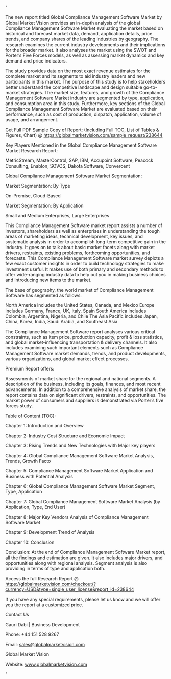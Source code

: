 "

The new report titled Global Compliance Management Software Market by Global Market Vision provides an in-depth analysis of the global Compliance Management Software Market evaluating the market based on historical and forecast market data, demand, application details, price trends, and company shares of the leading industries by geography. The research examines the current industry developments and their implications for the broader market. It also analyses the market using the SWOT and Porter’s Five Forces models, as well as assessing market dynamics and key demand and price indicators.

The study provides data on the most exact revenue estimates for the complete market and its segments to aid industry leaders and new participants in this market. The purpose of this study is to help stakeholders better understand the competitive landscape and design suitable go-to-market strategies. The market size, features, and growth of the Compliance Management Software Market industry are segmented by type, application, and consumption area in this study. Furthermore, key sections of the Global Compliance Management Software Market are evaluated based on their performance, such as cost of production, dispatch, application, volume of usage, and arrangement.

Get Full PDF Sample Copy of Report: (Including Full TOC, List of Tables & Figures, Chart) @ https://globalmarketvision.com/sample_request/238644

Key Players Mentioned in the Global Compliance Management Software Market Research Report:

MetricStream, MasterControl, SAP, IBM, Accupoint Software, Peacock Consulting, Enablon, SOVOS, Dakota Software, Convercent

Global Compliance Management Software Market Segmentation:

Market Segmentation: By Type

On-Premise, Cloud-Based

Market Segmentation: By Application

Small and Medium Enterprises, Large Enterprises

This Compliance Management Software market report assists a number of investors, shareholders as well as enterprises in understanding the tough areas of marketing ideas, technical development, key issues, and systematic analysis in order to accomplish long-term competitive gain in the industry. It goes on to talk about basic market facets along with market drivers, restraints, existing problems, forthcoming opportunities, and forecasts. This Compliance Management Software market survey depicts a few exact customer insights in order to build technology strategies to make investment useful. It makes use of both primary and secondary methods to offer wide-ranging industry data to help out you in making business choices and introducing new items to the market.

The base of geography, the world market of Compliance Management Software has segmented as follows:

North America includes the United States, Canada, and Mexico
Europe includes Germany, France, UK, Italy, Spain
South America includes Colombia, Argentina, Nigeria, and Chile
The Asia Pacific includes Japan, China, Korea, India, Saudi Arabia, and Southeast Asia

The Compliance Management Software report analyses various critical constraints, such as item price, production capacity, profit & loss statistics, and global market-influencing transportation & delivery channels. It also includes examining such important elements such as Compliance Management Software market demands, trends, and product developments, various organizations, and global market effect processes.

Premium Report offers:

Assessments of market share for the regional and national segments.
A description of the business, including its goals, finances, and most recent advancements.
In addition to a comprehensive analysis of market share, the report contains data on significant drivers, restraints, and opportunities.
The market power of consumers and suppliers is demonstrated via Porter’s five forces study.

Table of Content (TOC):

Chapter 1: Introduction and Overview

Chapter 2: Industry Cost Structure and Economic Impact

Chapter 3: Rising Trends and New Technologies with Major key players

Chapter 4: Global Compliance Management Software Market Analysis, Trends, Growth Facto

Chapter 5: Compliance Management Software Market Application and Business with Potential Analysis

Chapter 6: Global Compliance Management Software Market Segment, Type, Application

Chapter 7: Global Compliance Management Software Market Analysis (by Application, Type, End User)

Chapter 8: Major Key Vendors Analysis of Compliance Management Software Market

Chapter 9: Development Trend of Analysis

Chapter 10: Conclusion

Conclusion: At the end of Compliance Management Software Market report, all the findings and estimation are given. It also includes major drivers, and opportunities along with regional analysis. Segment analysis is also providing in terms of type and application both.

Access the full Research Report @ https://globalmarketvision.com/checkout/?currency=USD&type=single_user_license&report_id=238644


If you have any special requirements, please let us know and we will offer you the report at a customized price.

Contact Us

Gauri Dabi | Business Development

Phone: +44 151 528 9267

Email: sales@globalmarketvision.com

Global Market Vision

Website: www.globalmarketvision.com

"
